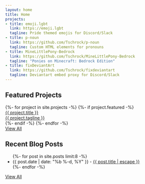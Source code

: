 ```yaml
---
layout: home
title: Home
projects:
- title: emoji.lgbt
  link: https://emoji.lgbt
  tagline: Pride themed emojis for Discord/Slack
- title: p-noun
  link: https://github.com/Tschrock/p-noun
  tagline: Custom HTML elements for pronouns
- title: MineLittlePony-Bedrock
  link: https://github.com/Tschrock/MineLittlePony-Bedrock
  tagline: "Ponies on Minecraft: Bedrock Edition"
- title: fixDeviantArt
  link: https://github.com/Tschrock/fixdeviantart
  tagline: Deviantart embed proxy for Discord/Slack
---
```


<div class="page-section">

## Featured Projects
<div class="project-list">
    {%- for project in site.projects -%}
        {%- if project.featured -%}
            <a class="project" href="{{ project.link | escape }}">
                <div class="project-title">{{ project.title }}</div>
                <div class="project-tagline">{{ project.tagline }}</div>
            </a>
        {%- endif -%}
    {%- endfor -%}
</div>
<a href="{% link projects.md %}">View All</a>

</div>
<div class="page-section">

## Recent Blog Posts
<ul class="post-list">
    {%- for post in site.posts limit:8 -%}
        <li>
            <span class="post-meta">{{ post.date | date: "%b %-d, %Y" }}</span>
            -
            <a class="post-link" href="{{ post.url | relative_url }}">{{ post.title | escape }}</a>
        </li>
    {%- endfor -%}
</ul>
<a href="{% link blog.md %}">View All</a>

</div>
